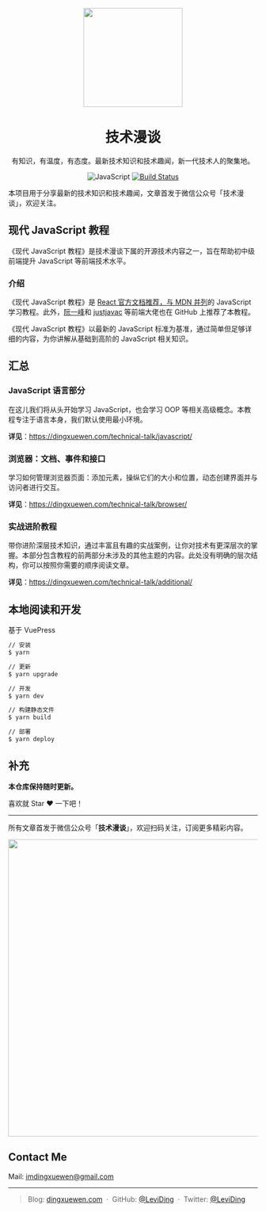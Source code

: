 <p align="center">
  <a href="https://dingxuewen.com/technical-talk/">
    <img width="200" src="https://user-images.githubusercontent.com/26959437/67540611-8d18cf80-f718-11e9-8aca-091e086fcac8.png">
  </a>
</p>

<h1 align="center">技术漫谈</h1>

<div align="center">

有知识，有温度，有态度。最新技术知识和技术趣闻，新一代技术人的聚集地。

![JavaScript](https://img.shields.io/badge/language-JavaScript-blue.svg)
[![Build Status](https://travis-ci.com/leviding/technical-talk.svg?branch=master)](https://travis-ci.com/leviding/technical-talk)

</div>

本项目用于分享最新的技术知识和技术趣闻，文章首发于微信公众号「技术漫谈」，欢迎关注。


## 现代 JavaScript 教程

《现代 JavaScript 教程》是技术漫谈下属的开源技术内容之一，旨在帮助初中级前端提升 JavaScript 等前端技术水平。

### 介绍

《现代 JavaScript 教程》是 [React 官方文档推荐，与 MDN 并列](https://zh-hans.reactjs.org/docs/getting-started.html#javascript-resources)的 JavaScript 学习教程。此外，[阮一峰](https://github.com/ruanyf/free-books#web-%E5%BC%80%E5%8F%91)和 [justjavac](https://github.com/justjavac/free-programming-books-zh_CN#javascript) 等前端大佬也在 GitHub 上推荐了本教程。

《现代 JavaScript 教程》以最新的 JavaScript 标准为基准，通过简单但足够详细的内容，为你讲解从基础到高阶的 JavaScript 相关知识。


## 汇总

### JavaScript 语言部分

在这儿我们将从头开始学习 JavaScript，也会学习 OOP 等相关高级概念。本教程专注于语言本身，我们默认使用最小环境。

**详见**：https://dingxuewen.com/technical-talk/javascript/


### 浏览器：文档、事件和接口

学习如何管理浏览器页面：添加元素，操纵它们的大小和位置，动态创建界面并与访问者进行交互。

**详见**：https://dingxuewen.com/technical-talk/browser/


### 实战进阶教程

带你进阶深层技术知识，通过丰富且有趣的实战案例，让你对技术有更深层次的掌握。本部分包含教程的前两部分未涉及的其他主题的内容。此处没有明确的层次结构，你可以按照你需要的顺序阅读文章。

**详见**：https://dingxuewen.com/technical-talk/additional/


## 本地阅读和开发

基于 VuePress

```bash
// 安装
$ yarn

// 更新
$ yarn upgrade

// 开发
$ yarn dev

// 构建静态文件
$ yarn build

// 部署
$ yarn deploy
```


## 补充

**本仓库保持随时更新。**

喜欢就 Star ❤️ 一下吧！

---

所有文章首发于微信公众号「**技术漫谈**」，欢迎扫码关注，订阅更多精彩内容。

<img src="https://user-images.githubusercontent.com/26959437/120764347-a3b91680-c54a-11eb-9a15-31bb2596b0db.png" width="600px">


## Contact Me

Mail: [imdingxuewen@gmail.com](mailto:imdingxuewen@gmail.com)

---

> Blog: [dingxuewen.com](https://dingxuewen.com/) &nbsp;&middot;&nbsp;
> GitHub: [@LeviDing](https://github.com/leviding) &nbsp;&middot;&nbsp;
> Twitter: [@LeviDing](https://twitter.com/xuewending)
